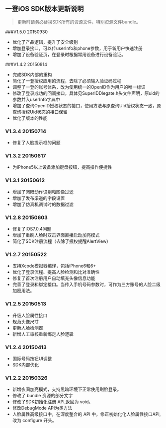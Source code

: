 ## 一登iOS SDK版本更新说明

> 更新时请务必替换SDK所有的资源文件，特别资源文件bundle。

###V1.5.0  20150930
- 优化了产品逻辑，提升了安全级别
- 增加登录接口，可以传userInfo和phone参数，用于新用户快速注册
- 增加了设备验证页，在登录时根据常用设备进行设备验证。



###V1.4.2  20150914

- 完成SDK内部的重构
- 简化了一登授权应用的流程，去除了必须输入验证码过程
- 调整了一登的账号体系，改为使用统一的OpenID作为用户的唯一标识
- 修改了登录成功的回调接口，具体见SuperIDDlegate.h头文件声明，原uid的参数并入userInfo字典中
- 增加了查询OpenID授权状态的接口，使用方法与原查询Uid授权状态一致，原查询授权Uid状态的接口保留
- 优化了版本的性能


### V1.3.4 20150714

- 修复了人脸提示框的问题

### V1.3.2 20150617

- 为iPhone5以上设备添加键盘按钮，提高操作便捷性


### V1.3.1 20150612

- 增加了闭眼动作识别和图像过滤
- 增加了发布渠道的字段设置
- 增加了仿真机调试时的数据过滤


### V1.2.8 20150603

- 修复了iOS7.0.4问题
- 增加了重刷人脸时双击界面直接启动加亮模式
- 简化了SDK注册流程（去除了授权提醒AlertView）


### V1.2.7 20150522

- 支持Xcode模拟器编译，包括iPhone6和6+
- 优化了登录流程、提高人脸检测和比对准确性
- 修复了首次注册用户自动填充头像信息功能
- 完善了登录和绑定接口。当传入手机号码参数时，可作为三方账号的人脸二级加密用法。

### V1.2.5 20150513

- 升级人脸属性接口
- 规范头像尺寸
- 更新人脸检测器
- 新增人工审核重新绑定人脸逻辑


### V1.2.4 20150413

- 国际号码按钮UI调整
- SDK内部优化

### V1.2.2 20150326

- 新增夜间加亮模式，支持黑暗环境下正常使用刷脸登录。
- 修改了 bundle 资源的部分文字
- 修改了SDK初始化注册 API,返回为 void。
- 修改DebugMode API为类方法
- 人脸属性高级接口中，在深度整合的 API 中，修正初始化化人脸属性接口API, 改为 configure 开头。
